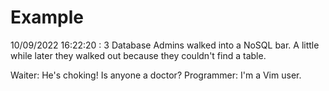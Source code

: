 # Example

<!-- replace-with-date starts -->
10/09/2022 16:22:20 : 3 Database Admins walked into a NoSQL bar. A little while later they walked out because they couldn't find a table.
<!-- replace-with-date ends -->

<!-- replace-with-joke starts -->
Waiter: He's choking! Is anyone a doctor? Programmer: I'm a Vim user.
<!-- replace-with-joke ends -->